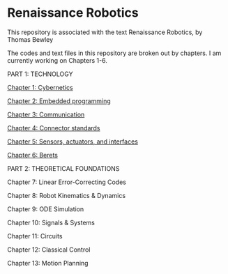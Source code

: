 # Renaissance Robotics
This repository is associated with the text Renaissance Robotics, by Thomas Bewley

The codes and text files in this repository are broken out by chapters.  I am currently working on Chapters 1-6.

PART 1: TECHNOLOGY

<a href="https://github.com/tbewley/RR/tree/main/chap01">Chapter 1: Cybernetics</a>

<a href="https://github.com/tbewley/RR/tree/main/chap02">Chapter 2: Embedded programming</a>

<a href="https://github.com/tbewley/RR/tree/main/chap03">Chapter 3: Communication</a>

<a href="https://github.com/tbewley/RR/tree/main/chap04">Chapter 4: Connector standards</a>

<a href="https://github.com/tbewley/RR/tree/main/chap05">Chapter 5: Sensors, actuators, and interfaces</a>

<a href="https://github.com/tbewley/RR/tree/main/chap06">Chapter 6: Berets</a>

PART 2: THEORETICAL FOUNDATIONS

Chapter 7: Linear Error-Correcting Codes

Chapter 8: Robot Kinematics & Dynamics

Chapter 9: ODE Simulation

Chapter 10: Signals & Systems

Chapter 11: Circuits

Chapter 12: Classical Control

Chapter 13: Motion Planning
